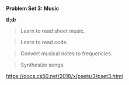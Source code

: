 <b>Problem Set 3: Music</b>

<b>tl;dr</b>
>  Learn to read sheet music.

>  Learn to read code.

>  Convert musical notes to frequencies.

>  Synthesize songs.

https://docs.cs50.net/2018/x/psets/3/pset3.html
